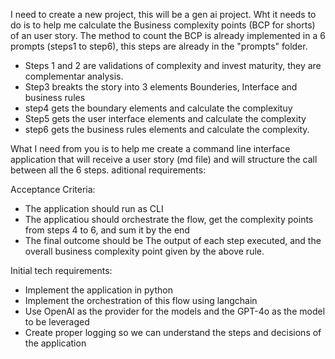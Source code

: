I need to create a new project, this will be a gen ai project. Wht it needs to do is to help me calculate the Business complexity points (BCP for shorts) of an user story. The method to count the BCP is already implemented in a 6 prompts (steps1 to step6), this steps are already in the "prompts" folder. 

 - Steps 1 and 2 are validations of complexity and invest maturity, they are complementar analysis.
 - Step3 breakts the story into 3 elements Bounderies, Interface and business rules
 - step4 gets the boundary elements and calculate the complexituy
 - Step5 gets the user interface elements and calculate the complexity
 - step6 gets the business rules elements and calculate the complexity.


What I need from you is to help me create a command line interface application that will receive a user story (md file) and will structure the call between all the 6 steps. aditional requirements:

Acceptance Criteria:
 - The application should run as CLI 
 - The applicatiou should orchestrate the flow, get the complexity points from steps 4 to 6, and sum it by the end
 - The final outcome should be The output of each step executed, and the overall business complexity point given by the above rule.

Initial tech requirements:
 - Implement the application in python
 - Implement the orchestration of this flow using langchain
 - Use OpenAI as the provider for the models and the GPT-4o as the model to be leveraged
 - Create proper logging so we can understand the steps and decisions of the application

